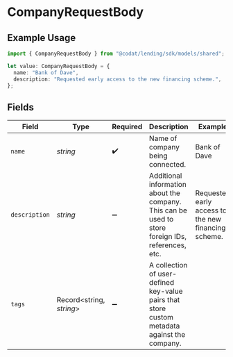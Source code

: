 # CompanyRequestBody

## Example Usage

```typescript
import { CompanyRequestBody } from "@codat/lending/sdk/models/shared";

let value: CompanyRequestBody = {
  name: "Bank of Dave",
  description: "Requested early access to the new financing scheme.",
};
```

## Fields

| Field                                                                                             | Type                                                                                              | Required                                                                                          | Description                                                                                       | Example                                                                                           |
| ------------------------------------------------------------------------------------------------- | ------------------------------------------------------------------------------------------------- | ------------------------------------------------------------------------------------------------- | ------------------------------------------------------------------------------------------------- | ------------------------------------------------------------------------------------------------- |
| `name`                                                                                            | *string*                                                                                          | :heavy_check_mark:                                                                                | Name of company being connected.                                                                  | Bank of Dave                                                                                      |
| `description`                                                                                     | *string*                                                                                          | :heavy_minus_sign:                                                                                | Additional information about the company. This can be used to store foreign IDs, references, etc. | Requested early access to the new financing scheme.                                               |
| `tags`                                                                                            | Record<string, *string*>                                                                          | :heavy_minus_sign:                                                                                | A collection of user-defined key-value pairs that store custom metadata against the company.      |                                                                                                   |